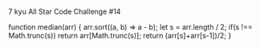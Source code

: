7 kyu
All Star Code Challenge #14

function median(arr) {
arr.sort((a, b) => a - b);
let s = arr.length / 2;
if(s !== Math.trunc(s)) return arr[Math.trunc(s)];
 return (arr[s]+arr[s-1])/2;
}
